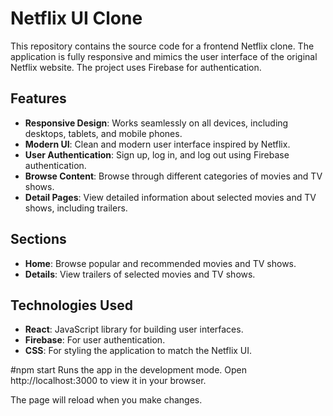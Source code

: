 # Netflix UI Clone

This repository contains the source code for a frontend Netflix clone. The application is fully responsive and mimics the user interface of the original Netflix website. The project uses Firebase for authentication.

## Features

- **Responsive Design**: Works seamlessly on all devices, including desktops, tablets, and mobile phones.
- **Modern UI**: Clean and modern user interface inspired by Netflix.
- **User Authentication**: Sign up, log in, and log out using Firebase authentication.
- **Browse Content**: Browse through different categories of movies and TV shows.
- **Detail Pages**: View detailed information about selected movies and TV shows, including trailers.

## Sections

- **Home**: Browse popular and recommended movies and TV shows.
- **Details**: View trailers of selected movies and TV shows.

## Technologies Used

- **React**: JavaScript library for building user interfaces.
- **Firebase**: For user authentication.
- **CSS**: For styling the application to match the Netflix UI.

#npm start
Runs the app in the development mode. Open http://localhost:3000 to view it in your browser.

The page will reload when you make changes.